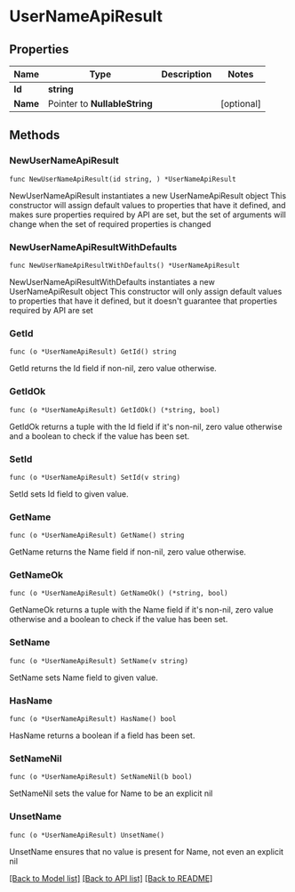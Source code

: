# UserNameApiResult

## Properties

Name | Type | Description | Notes
------------ | ------------- | ------------- | -------------
**Id** | **string** |  | 
**Name** | Pointer to **NullableString** |  | [optional] 

## Methods

### NewUserNameApiResult

`func NewUserNameApiResult(id string, ) *UserNameApiResult`

NewUserNameApiResult instantiates a new UserNameApiResult object
This constructor will assign default values to properties that have it defined,
and makes sure properties required by API are set, but the set of arguments
will change when the set of required properties is changed

### NewUserNameApiResultWithDefaults

`func NewUserNameApiResultWithDefaults() *UserNameApiResult`

NewUserNameApiResultWithDefaults instantiates a new UserNameApiResult object
This constructor will only assign default values to properties that have it defined,
but it doesn't guarantee that properties required by API are set

### GetId

`func (o *UserNameApiResult) GetId() string`

GetId returns the Id field if non-nil, zero value otherwise.

### GetIdOk

`func (o *UserNameApiResult) GetIdOk() (*string, bool)`

GetIdOk returns a tuple with the Id field if it's non-nil, zero value otherwise
and a boolean to check if the value has been set.

### SetId

`func (o *UserNameApiResult) SetId(v string)`

SetId sets Id field to given value.


### GetName

`func (o *UserNameApiResult) GetName() string`

GetName returns the Name field if non-nil, zero value otherwise.

### GetNameOk

`func (o *UserNameApiResult) GetNameOk() (*string, bool)`

GetNameOk returns a tuple with the Name field if it's non-nil, zero value otherwise
and a boolean to check if the value has been set.

### SetName

`func (o *UserNameApiResult) SetName(v string)`

SetName sets Name field to given value.

### HasName

`func (o *UserNameApiResult) HasName() bool`

HasName returns a boolean if a field has been set.

### SetNameNil

`func (o *UserNameApiResult) SetNameNil(b bool)`

 SetNameNil sets the value for Name to be an explicit nil

### UnsetName
`func (o *UserNameApiResult) UnsetName()`

UnsetName ensures that no value is present for Name, not even an explicit nil

[[Back to Model list]](../README.md#documentation-for-models) [[Back to API list]](../README.md#documentation-for-api-endpoints) [[Back to README]](../README.md)


